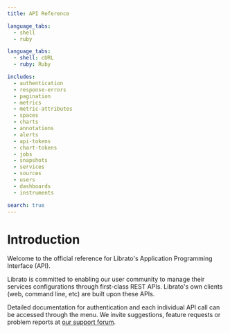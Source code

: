 ```yaml
---
title: API Reference

language_tabs:
  - shell
  - ruby

language_tabs:
  - shell: cURL
  - ruby: Ruby

includes:
  - authentication
  - response-errors
  - pagination
  - metrics
  - metric-attributes
  - spaces
  - charts
  - annotations
  - alerts
  - api-tokens
  - chart-tokens
  - jobs
  - snapshots
  - services
  - sources
  - users
  - dashboards
  - instruments

search: true
---
```


# Introduction

Welcome to the official reference for Librato's
Application Programming Interface (API).

Librato is committed to enabling our
user community to manage their services configurations
through first-class REST APIs. Librato's own
clients (web, command line, etc) are built upon these APIs.

Detailed documentation for authentication and each individual API call can
be accessed through the menu. We invite suggestions, feature
requests or problem reports at
[our support forum](http://www.librato.com/docs/kb).
